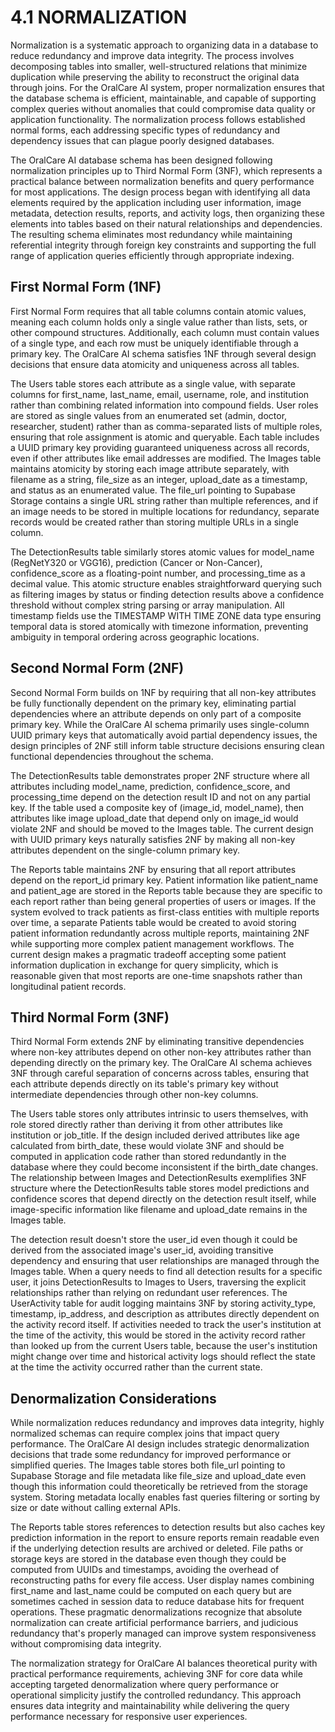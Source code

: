 # 4.1 NORMALIZATION

Normalization is a systematic approach to organizing data in a database to reduce redundancy and improve data integrity. The process involves decomposing tables into smaller, well-structured relations that minimize duplication while preserving the ability to reconstruct the original data through joins. For the OralCare AI system, proper normalization ensures that the database schema is efficient, maintainable, and capable of supporting complex queries without anomalies that could compromise data quality or application functionality. The normalization process follows established normal forms, each addressing specific types of redundancy and dependency issues that can plague poorly designed databases.

The OralCare AI database schema has been designed following normalization principles up to Third Normal Form (3NF), which represents a practical balance between normalization benefits and query performance for most applications. The design process began with identifying all data elements required by the application including user information, image metadata, detection results, reports, and activity logs, then organizing these elements into tables based on their natural relationships and dependencies. The resulting schema eliminates most redundancy while maintaining referential integrity through foreign key constraints and supporting the full range of application queries efficiently through appropriate indexing.

## First Normal Form (1NF)

First Normal Form requires that all table columns contain atomic values, meaning each column holds only a single value rather than lists, sets, or other compound structures. Additionally, each column must contain values of a single type, and each row must be uniquely identifiable through a primary key. The OralCare AI schema satisfies 1NF through several design decisions that ensure data atomicity and uniqueness across all tables.

The Users table stores each attribute as a single value, with separate columns for first_name, last_name, email, username, role, and institution rather than combining related information into compound fields. User roles are stored as single values from an enumerated set (admin, doctor, researcher, student) rather than as comma-separated lists of multiple roles, ensuring that role assignment is atomic and queryable. Each table includes a UUID primary key providing guaranteed uniqueness across all records, even if other attributes like email addresses are modified. The Images table maintains atomicity by storing each image attribute separately, with filename as a string, file_size as an integer, upload_date as a timestamp, and status as an enumerated value. The file_url pointing to Supabase Storage contains a single URL string rather than multiple references, and if an image needs to be stored in multiple locations for redundancy, separate records would be created rather than storing multiple URLs in a single column.

The DetectionResults table similarly stores atomic values for model_name (RegNetY320 or VGG16), prediction (Cancer or Non-Cancer), confidence_score as a floating-point number, and processing_time as a decimal value. This atomic structure enables straightforward querying such as filtering images by status or finding detection results above a confidence threshold without complex string parsing or array manipulation. All timestamp fields use the TIMESTAMP WITH TIME ZONE data type ensuring temporal data is stored atomically with timezone information, preventing ambiguity in temporal ordering across geographic locations.

## Second Normal Form (2NF)

Second Normal Form builds on 1NF by requiring that all non-key attributes be fully functionally dependent on the primary key, eliminating partial dependencies where an attribute depends on only part of a composite primary key. While the OralCare AI schema primarily uses single-column UUID primary keys that automatically avoid partial dependency issues, the design principles of 2NF still inform table structure decisions ensuring clean functional dependencies throughout the schema.

The DetectionResults table demonstrates proper 2NF structure where all attributes including model_name, prediction, confidence_score, and processing_time depend on the detection result ID and not on any partial key. If the table used a composite key of (image_id, model_name), then attributes like image upload_date that depend only on image_id would violate 2NF and should be moved to the Images table. The current design with UUID primary keys naturally satisfies 2NF by making all non-key attributes dependent on the single-column primary key.

The Reports table maintains 2NF by ensuring that all report attributes depend on the report_id primary key. Patient information like patient_name and patient_age are stored in the Reports table because they are specific to each report rather than being general properties of users or images. If the system evolved to track patients as first-class entities with multiple reports over time, a separate Patients table would be created to avoid storing patient information redundantly across multiple reports, maintaining 2NF while supporting more complex patient management workflows. The current design makes a pragmatic tradeoff accepting some patient information duplication in exchange for query simplicity, which is reasonable given that most reports are one-time snapshots rather than longitudinal patient records.

## Third Normal Form (3NF)

Third Normal Form extends 2NF by eliminating transitive dependencies where non-key attributes depend on other non-key attributes rather than depending directly on the primary key. The OralCare AI schema achieves 3NF through careful separation of concerns across tables, ensuring that each attribute depends directly on its table's primary key without intermediate dependencies through other non-key columns.

The Users table stores only attributes intrinsic to users themselves, with role stored directly rather than deriving it from other attributes like institution or job_title. If the design included derived attributes like age calculated from birth_date, these would violate 3NF and should be computed in application code rather than stored redundantly in the database where they could become inconsistent if the birth_date changes. The relationship between Images and DetectionResults exemplifies 3NF structure where the DetectionResults table stores model predictions and confidence scores that depend directly on the detection result itself, while image-specific information like filename and upload_date remains in the Images table.

The detection result doesn't store the user_id even though it could be derived from the associated image's user_id, avoiding transitive dependency and ensuring that user relationships are managed through the Images table. When a query needs to find all detection results for a specific user, it joins DetectionResults to Images to Users, traversing the explicit relationships rather than relying on redundant user references. The UserActivity table for audit logging maintains 3NF by storing activity_type, timestamp, ip_address, and description as attributes directly dependent on the activity record itself. If activities needed to track the user's institution at the time of the activity, this would be stored in the activity record rather than looked up from the current Users table, because the user's institution might change over time and historical activity logs should reflect the state at the time the activity occurred rather than the current state.

## Denormalization Considerations

While normalization reduces redundancy and improves data integrity, highly normalized schemas can require complex joins that impact query performance. The OralCare AI design includes strategic denormalization decisions that trade some redundancy for improved performance or simplified queries. The Images table stores both file_url pointing to Supabase Storage and file metadata like file_size and upload_date even though this information could theoretically be retrieved from the storage system. Storing metadata locally enables fast queries filtering or sorting by size or date without calling external APIs.

The Reports table stores references to detection results but also caches key prediction information in the report to ensure reports remain readable even if the underlying detection results are archived or deleted. File paths or storage keys are stored in the database even though they could be computed from UUIDs and timestamps, avoiding the overhead of reconstructing paths for every file access. User display names combining first_name and last_name could be computed on each query but are sometimes cached in session data to reduce database hits for frequent operations. These pragmatic denormalizations recognize that absolute normalization can create artificial performance barriers, and judicious redundancy that's properly managed can improve system responsiveness without compromising data integrity.

The normalization strategy for OralCare AI balances theoretical purity with practical performance requirements, achieving 3NF for core data while accepting targeted denormalization where query performance or operational simplicity justify the controlled redundancy. This approach ensures data integrity and maintainability while delivering the query performance necessary for responsive user experiences.

